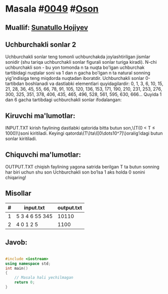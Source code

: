 
<h1>Masala #<a href="https://robocontest.uz/tasks/0049">0049</a> #<a href="https://robocontest.uz/tasks?category=1">Oson</a></h1>
<h2> Muallif: <a href="https://robocontest.uz/profile/sunnat">Sunatullo Hojiyev</a></h2>
<h2>Uchburchakli sonlar 2</h2>
<p>Uchburchakli sonlar teng tomonli uchburchakda joylashtirilgan jismlar sonidir (shu tariqa uchburchakli sonlar figurali sonlar turiga kiradi). N-chi uchburchakli son - bu yon tomonda n ta nuqta bo'lgan uchburchak tartibidagi nuqtalar soni va 1 dan n gacha bo'lgan n ta natural sonning yig'indisiga teng miqdorda nuqtadan iboratdir. Uchburchakli sonlar 0-tartibdan boshlanadi va dastlabki elementlari quyidagilardir:
0, 1, 3, 6, 10, 15, 21, 28, 36, 45, 55, 66, 78, 91, 105, 120, 136, 153, 171, 190, 210, 231, 253, 276, 300, 325, 351, 378, 406, 435, 465, 496, 528, 561, 595, 630, 666...
Quyida 1 dan 6 gacha tartibdagi uchburchakli sonlar ifodalangan:
</p>
<h2>Kiruvchi ma'lumotlar:</h2>
<p>INPUT.TXT kirish faylining dastlabki qatorida bitta butun son,\(T(0 < T ≤ 1000)\)soni kiritiladi. Keyingi qatorda\(T\)ta\([0\dots10^7]\)oralig’idagi butun sonlar kiritiladi.</p>
<h2>Chiquvchi ma'lumotlar:</h2>
<p>OUTPUT.TXT chiqish faylining yagona satrida berilgan T ta butun sonning har biri uchun shu son Uchburchakli son bo’lsa 1 aks holda 0 sonini chiqaring!</p>
<h2>Misollar</h2>
<table>
    <thead>
        <tr>
            <th>#</th>
            <th>input.txt</th>
            <th>output.txt</th>
        </tr>
    </thead>
    <tbody>
            <tr>
                <td>1</td>
                <td>5
3 4 6 55 345</td>
                <td>10110</td>
            </tr>
            <tr>
                <td>2</td>
                <td>4
0 1 2 5</td>
                <td>1100</td>
            </tr>
    </tbody>
    </table>
    
<h2>Javob:</h2>

######
```cpp
#include <iostream>
using namespace std;
int main()
{
    // Masala hali yechilmagan
    return 0;
}
```
